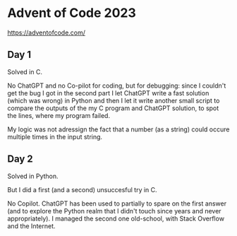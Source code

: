 # Advent of Code 2023

https://adventofcode.com/

## Day 1

Solved in C.

No ChatGPT and no Co-pilot for coding, but for debugging: since I couldn't get the bug I got in the second part I let ChatGPT write a fast solution (which was wrong) in Python and then I let it write another small script to compare the outputs of the my C program and ChatGPT solution, to spot the lines, where my program failed.

My logic was not adressign the fact that a number (as a string) could occure multiple times in the input string.

## Day 2

Solved in Python.

But I did a first (and a second) unsuccesful try in C.

No Copilot. ChatGPT has been used to partially to spare on the first answer (and to explore the Python realm that I didn't touch since years and never appropriately). I managed the second one old-school, with Stack Overflow and the Internet.
